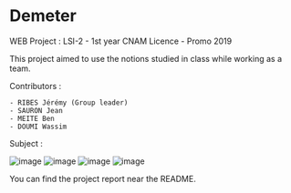 # Demeter

WEB Project : LSI-2 - 1st year CNAM Licence - Promo 2019

This project aimed to use the notions studied in class while working as a team.
 
 Contributors :
 
    - RIBES Jérémy (Group leader)
    - SAURON Jean
    - MEITE Ben
    - DOUMI Wassim
 
 Subject :
 
![image](https://user-images.githubusercontent.com/71068295/228621785-384bf120-9ede-4871-b241-1d548c00063b.png)
![image](https://user-images.githubusercontent.com/71068295/228621861-f7796427-f042-4d35-8046-14bcc98e89e0.png)
![image](https://user-images.githubusercontent.com/71068295/228621923-2f183868-f6aa-44fd-a297-154c8c27c224.png)
![image](https://user-images.githubusercontent.com/71068295/228622472-14326e36-aaa3-4874-8a13-46cb7393c7f2.png)

You can find the project report near the README.
